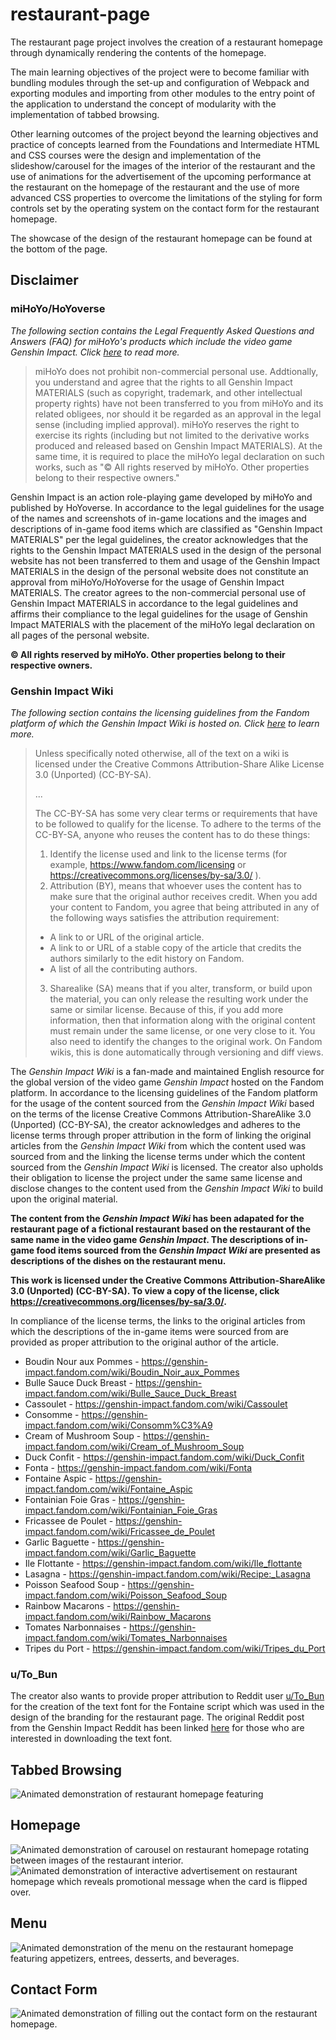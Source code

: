 # restaurant-page

The restaurant page project involves the creation of a restaurant homepage through dynamically rendering the contents of the homepage.

The main learning objectives of the project were to become familiar with bundling modules through the set-up and configuration of Webpack and exporting modules and importing from other modules to the entry point of the application to understand the concept of modularity with the implementation of tabbed browsing.

Other learning outcomes of the project beyond the learning objectives and practice of concepts learned from the Foundations and Intermediate HTML and CSS courses were the design and implementation of the slideshow/carousel for the images of the interior of the restaurant and the use of animations for the advertisement of the upcoming performance at the restaurant on the homepage of the restaurant and the use of more advanced CSS properties to overcome the limitations of the styling for form controls set by the operating system on the contact form for the restaurant homepage.

The showcase of the design of the restaurant homepage can be found at the bottom of the page.

## Disclaimer

### miHoYo/HoYoverse

*The following section contains the Legal Frequently Asked Questions and Answers (FAQ) for miHoYo's products which include the video game Genshin Impact. Click [here](https://www.hoyolab.com/article/143107) to read more.*

> miHoYo does not prohibit non-commercial personal use. Addtionally, you understand and agree that the rights to all Genshin Impact MATERIALS (such as copyright, trademark, and other intellectual property rights) have not been transferred to you from miHoYo and its related obligees, nor should it be regarded as an approval in the legal sense (including implied approval). miHoYo reserves the right to exercise its rights (including but not limited to the derivative works produced and released based on Genshin Impact MATERIALS). At the same time, it is required to place the miHoYo legal declaration on such works, such as "© All rights reserved by miHoYo. Other properties belong to their respective owners."

Genshin Impact is an action role-playing game developed by miHoYo and published by HoYoverse. In accordance to the legal guidelines for the usage of the names and screenshots of in-game locations and the images and descriptions of in-game food items which are classified as "Genshin Impact MATERIALS" per the legal guidelines, the creator acknowledges that the rights to the Genshin Impact MATERIALS used in the design of the personal website has not been transferred to them and usage of the Genshin Impact MATERIALS in the design of the personal website does not constitute an approval from miHoYo/HoYoverse for the usage of Genshin Impact MATERIALS. The creator agrees to the non-commercial personal use of Genshin Impact MATERIALS in accordance to the legal guidelines and affirms their compliance to the legal guidelines for the usage of Genshin Impact MATERIALS with the placement of the miHoYo legal declaration on all pages of the personal website.

**© All rights reserved by miHoYo. Other properties belong to their respective owners.**

### Genshin Impact Wiki

*The following section contains the licensing guidelines from the Fandom platform of which the *Genshin Impact Wiki* is hosted on. Click [here](https://community.fandom.com/wiki/Help:Licensing) to learn more.*

> Unless specifically noted otherwise, all of the text on a wiki is licensed under the Creative Commons Attribution-Share Alike License 3.0 (Unported) (CC-BY-SA).
> 
> ...
>
> The CC-BY-SA has some very clear terms or requirements that have to be followed to qualify for the license. To adhere to the terms of the CC-BY-SA, anyone who reuses the content has to do these things:
> 1. Identify the license used and link to the license terms (for example, https://www.fandom.com/licensing or https://creativecommons.org/licenses/by-sa/3.0/ ).
> 2. Attribution (BY), means that whoever uses the content has to make sure that the original author receives credit. When you add your content to Fandom, you agree that being attributed in any of the following ways satisfies the attribution requirement:
> - A link to or URL of the original article.
> - A link to or URL of a stable copy of the article that credits the authors similarly to the edit history on Fandom.
> - A list of all the contributing authors.
> 3. Sharealike (SA) means that if you alter, transform, or build upon the material, you can only release the resulting work under the same or similar license. Because of this, if you add more information, then that information along with the original content must remain under the same license, or one very close to it. You also need to identify the changes to the original work. On Fandom wikis, this is done automatically through versioning and diff views.

The *Genshin Impact Wiki* is a fan-made and maintained English resource for the global version of the video game *Genshin Impact* hosted on the Fandom platform. In accordance to the licensing guidelines of the Fandom platform for the usage of the content sourced from the *Genshin Impact Wiki* based on the terms of the license Creative Commons Attribution-ShareAlike 3.0 (Unported) (CC-BY-SA), the creator acknowledges and adheres to the license terms through proper attribution in the form of linking the original articles from the *Genshin Impact Wiki* from which the content used was sourced from and the linking the license terms under which the content sourced from the *Genshin Impact Wiki* is licensed. The creator also upholds their obligation to license the project under the same same license and disclose changes to the content used from the *Genshin Impact Wiki* to build upon the original material.

**The content from the *Genshin Impact Wiki* has been adapated for the restaurant page of a fictional restaurant based on the restaurant of the same name in the video game *Genshin Impact*. The descriptions of in-game food items sourced from the *Genshin Impact Wiki* are presented as descriptions of the dishes on the restaurant menu.** 

**This work is licensed under the Creative Commons Attribution-ShareAlike 3.0 (Unported) (CC-BY-SA). To view a copy of the license, click https://creativecommons.org/licenses/by-sa/3.0/.**

In compliance of the license terms, the links to the original articles from which the descriptions of the in-game items were sourced from are provided as proper attribution to the original author of the article.

- Boudin Nour aux Pommes - https://genshin-impact.fandom.com/wiki/Boudin_Noir_aux_Pommes
- Bulle Sauce Duck Breast - https://genshin-impact.fandom.com/wiki/Bulle_Sauce_Duck_Breast
- Cassoulet - https://genshin-impact.fandom.com/wiki/Cassoulet
- Consomme - https://genshin-impact.fandom.com/wiki/Consomm%C3%A9
- Cream of Mushroom Soup - https://genshin-impact.fandom.com/wiki/Cream_of_Mushroom_Soup
- Duck Confit - https://genshin-impact.fandom.com/wiki/Duck_Confit
- Fonta - https://genshin-impact.fandom.com/wiki/Fonta
- Fontaine Aspic - https://genshin-impact.fandom.com/wiki/Fontaine_Aspic
- Fontainian Foie Gras - https://genshin-impact.fandom.com/wiki/Fontainian_Foie_Gras
- Fricassee de Poulet - https://genshin-impact.fandom.com/wiki/Fricassee_de_Poulet
- Garlic Baguette - https://genshin-impact.fandom.com/wiki/Garlic_Baguette
- Ile Flottante - https://genshin-impact.fandom.com/wiki/Ile_flottante
- Lasagna - https://genshin-impact.fandom.com/wiki/Recipe:_Lasagna
- Poisson Seafood Soup - https://genshin-impact.fandom.com/wiki/Poisson_Seafood_Soup
- Rainbow Macarons - https://genshin-impact.fandom.com/wiki/Rainbow_Macarons
- Tomates Narbonnaises - https://genshin-impact.fandom.com/wiki/Tomates_Narbonnaises
- Tripes du Port - https://genshin-impact.fandom.com/wiki/Tripes_du_Port

### u/To_Bun

The creator also wants to provide proper attribution to Reddit user [u/To_Bun](https://www.reddit.com/user/To_Bun/) for the creation of the text font for the Fontaine script which was used in the design of the branding for the restaurant page. The original Reddit post from the Genshin Impact Reddit has been linked [here](https://www.reddit.com/r/Genshin_Impact/comments/1739kqe/fontaine_script_font/) for those who are interested in downloading the text font. 

## Tabbed Browsing
![Animated demonstration of restaurant homepage featuring ](./public/tabbed-browsing.gif)

## Homepage
![Animated demonstration of carousel on restaurant homepage rotating between images of the restaurant interior.](./public/slideshow.gif)
![Animated demonstration of interactive advertisement on restaurant homepage which reveals promotional message when the card is flipped over.](./public/cards.gif)

## Menu
![Animated demonstration of the menu on the restaurant homepage featuring appetizers, entrees, desserts, and beverages.](./public/menu.gif)

## Contact Form
![Animated demonstration of filling out the contact form on the restaurant homepage.](./public/contact-form.gif)
